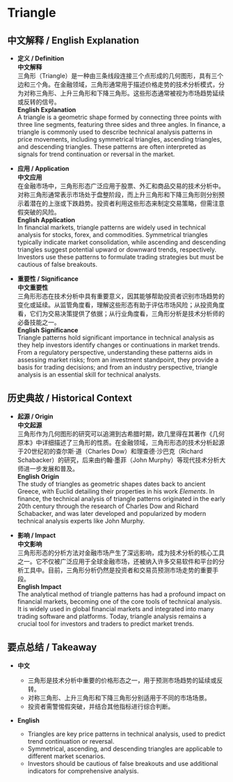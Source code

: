 # Triangle

## 中文解释 / English Explanation

* **定义 / Definition**  
  **中文解释**  
  三角形（Triangle）是一种由三条线段连接三个点形成的几何图形，具有三个边和三个角。在金融领域，三角形通常用于描述价格走势的技术分析模式，分为对称三角形、上升三角形和下降三角形。这些形态通常被视为市场趋势延续或反转的信号。  
  **English Explanation**  
  A triangle is a geometric shape formed by connecting three points with three line segments, featuring three sides and three angles. In finance, a triangle is commonly used to describe technical analysis patterns in price movements, including symmetrical triangles, ascending triangles, and descending triangles. These patterns are often interpreted as signals for trend continuation or reversal in the market.

* **应用 / Application**  
  **中文应用**  
  在金融市场中，三角形形态广泛应用于股票、外汇和商品交易的技术分析中。对称三角形通常表示市场处于盘整阶段，而上升三角形和下降三角形则分别预示着潜在的上涨或下跌趋势。投资者利用这些形态来制定交易策略，但需注意假突破的风险。  
  **English Application**  
  In financial markets, triangle patterns are widely used in technical analysis for stocks, forex, and commodities. Symmetrical triangles typically indicate market consolidation, while ascending and descending triangles suggest potential upward or downward trends, respectively. Investors use these patterns to formulate trading strategies but must be cautious of false breakouts.

* **重要性 / Significance**  
  **中文重要性**  
  三角形形态在技术分析中具有重要意义，因其能够帮助投资者识别市场趋势的变化或延续。从监管角度看，理解这些形态有助于评估市场风险；从投资角度看，它们为交易决策提供了依据；从行业角度看，三角形分析是技术分析师的必备技能之一。  
  **English Significance**  
  Triangle patterns hold significant importance in technical analysis as they help investors identify changes or continuations in market trends. From a regulatory perspective, understanding these patterns aids in assessing market risks; from an investment standpoint, they provide a basis for trading decisions; and from an industry perspective, triangle analysis is an essential skill for technical analysts.

## 历史典故 / Historical Context

* **起源 / Origin**  
  **中文起源**  
  三角形作为几何图形的研究可以追溯到古希腊时期，欧几里得在其著作《几何原本》中详细描述了三角形的性质。在金融领域，三角形形态的技术分析起源于20世纪初的查尔斯·道（Charles Dow）和理查德·沙巴克（Richard Schabacker）的研究，后来由约翰·墨菲（John Murphy）等现代技术分析大师进一步发展和普及。  
  **English Origin**  
  The study of triangles as geometric shapes dates back to ancient Greece, with Euclid detailing their properties in his work *Elements*. In finance, the technical analysis of triangle patterns originated in the early 20th century through the research of Charles Dow and Richard Schabacker, and was later developed and popularized by modern technical analysis experts like John Murphy.

* **影响 / Impact**  
  **中文影响**  
  三角形形态的分析方法对金融市场产生了深远影响，成为技术分析的核心工具之一。它不仅被广泛应用于全球金融市场，还被纳入许多交易软件和平台的分析工具中。目前，三角形分析仍然是投资者和交易员预测市场走势的重要手段。  
  **English Impact**  
  The analytical method of triangle patterns has had a profound impact on financial markets, becoming one of the core tools of technical analysis. It is widely used in global financial markets and integrated into many trading software and platforms. Today, triangle analysis remains a crucial tool for investors and traders to predict market trends.

## 要点总结 / Takeaway

* **中文**  
  - 三角形是技术分析中重要的价格形态之一，用于预测市场趋势的延续或反转。  
  - 对称三角形、上升三角形和下降三角形分别适用于不同的市场场景。  
  - 投资者需警惕假突破，并结合其他指标进行综合判断。  

* **English**  
  - Triangles are key price patterns in technical analysis, used to predict trend continuation or reversal.  
  - Symmetrical, ascending, and descending triangles are applicable to different market scenarios.  
  - Investors should be cautious of false breakouts and use additional indicators for comprehensive analysis.